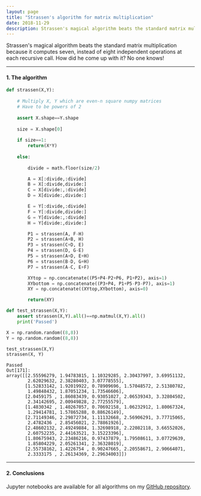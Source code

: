 ```yaml
---
layout: page
title: "Strassen's algorithm for matrix multiplication"
date: 2018-11-29
description: Strassen's magical algorithm beats the standard matrix multiplication because it computes seven, instead of eight independent operations at each recursive call. How did he come up with it? No one knows!
---
```

Strassen's magical algorithm beats the standard matrix multiplication because it computes seven, instead of eight independent operations at each recursive call. How did he come up with it? No one knows!

---

#### 1. The algorithm

```python
def strassen(X,Y):
    
    # Multiply X, Y which are even-n square numpy matrices
    # Have to be powers of 2
    
    assert X.shape==Y.shape
    
    size = X.shape[0]
    
    if size==1:
        return(X*Y)
    
    else:
    
        divide = math.floor(size/2)

        A = X[:divide,:divide]
        B = X[:divide,divide:]
        C = X[divide:,:divide]
        D = X[divide:,divide:]

        E = Y[:divide,:divide]
        F = Y[:divide,divide:]
        G = Y[divide:,:divide]
        H = Y[divide:,divide:]

        P1 = strassen(A, F-H)
        P2 = strassen(A+B, H)
        P3 = strassen(C+D, E)
        P4 = strassen(D, G-E)
        P5 = strassen(A+D, E+H)
        P6 = strassen(B-D, G+H)
        P7 = strassen(A-C, E+F)

        XYtop = np.concatenate((P5+P4-P2+P6, P1+P2), axis=1)
        XYbottom = np.concatenate((P3+P4, P1+P5-P3-P7), axis=1)
        XY = np.concatenate((XYtop,XYbottom), axis=0)

        return(XY)

def test_strassen(X,Y):
    assert strassen(X,Y).all()==np.matmul(X,Y).all()
    print('Passed')

X = np.random.random((8,8))
Y = np.random.random((8,8))

test_strassen(X,Y)
strassen(X, Y)
```

    Passed
    Out[171]:
    array([[2.55596279, 1.94783815, 1.10329285, 2.30437997, 3.69951132,
            2.62029632, 2.38280403, 3.07778555],
           [1.52833142, 1.92019922, 0.78909696, 1.57048572, 2.51380782,
            1.49848432, 1.87051234, 1.73546606],
           [2.0459175 , 1.86083439, 0.93051027, 2.06539343, 3.32804502,
            2.34142695, 2.00949828, 2.77255579],
           [1.4830342 , 1.40267057, 0.70692158, 1.06232912, 1.80067324,
            1.29414781, 1.57865288, 0.88626149],
           [2.71149346, 2.29872734, 1.11132668, 2.56906291, 3.77715065,
            2.4782436 , 2.85456021, 2.78861926],
           [2.48602132, 2.49249884, 1.32698918, 2.22082118, 3.66552026,
            2.60752235, 2.44163521, 3.15223396],
           [1.80675943, 2.23486216, 0.97437879, 1.79508611, 3.07729639,
            1.85804229, 2.05261341, 2.36328019],
           [2.55738162, 1.4226754 , 0.90247665, 2.20558671, 2.90664071,
            2.3333175 , 2.26134369, 2.29634003]])

---

#### 2. Conclusions

Jupyter notebooks are available for all algorithms on my [GitHub repository](https://github.com/nadanai263/datasciportfolio). 